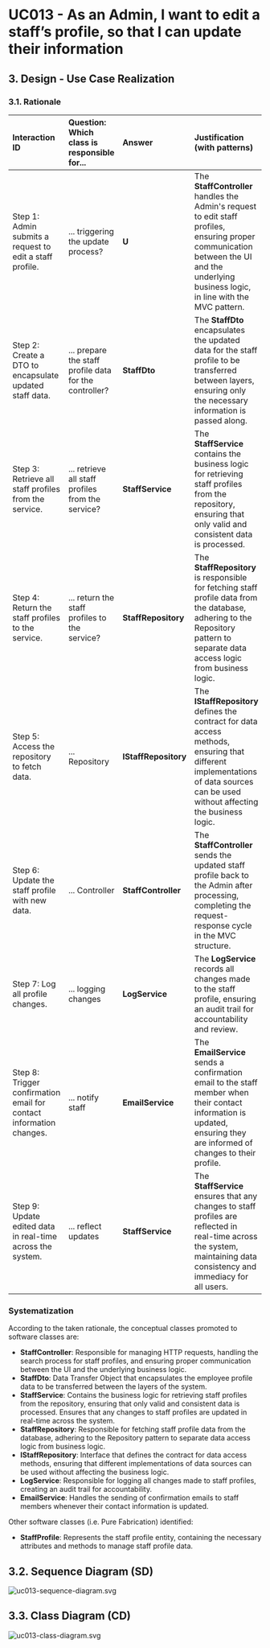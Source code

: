 # UC013 -  As an Admin, I want to edit a staff’s profile, so that I can update their information

## 3. Design - Use Case Realization

### 3.1. Rationale

| Interaction ID                                                      | Question: Which class is responsible for...            | Answer               | Justification (with patterns)                                                                                                                                                             |
|:--------------------------------------------------------------------|:-------------------------------------------------------|:---------------------|:------------------------------------------------------------------------------------------------------------------------------------------------------------------------------------------|
| Step 1: Admin submits a request to edit a staff profile.            | ... triggering the update process?                     | **U**  | The **StaffController** handles the Admin's request to edit staff profiles, ensuring proper communication between the UI and the underlying business logic, in line with the MVC pattern. |
| Step 2: Create a DTO to encapsulate updated staff data.             | ... prepare the staff profile data for the controller? | **StaffDto**         | The **StaffDto** encapsulates the updated data for the staff profile to be transferred between layers, ensuring only the necessary information is passed along.                           |
| Step 3: Retrieve all staff profiles from the service.               | ... retrieve all staff profiles from the service?      | **StaffService**     | The **StaffService** contains the business logic for retrieving staff profiles from the repository, ensuring that only valid and consistent data is processed.                            |
| Step 4: Return the staff profiles to the service.                   | ... return the staff profiles to the service?          | **StaffRepository**  | The **StaffRepository** is responsible for fetching staff profile data from the database, adhering to the Repository pattern to separate data access logic from business logic.           |
| Step 5: Access the repository to fetch data.                        | ... Repository                                         | **IStaffRepository** | The **IStaffRepository** defines the contract for data access methods, ensuring that different implementations of data sources can be used without affecting the business logic.          |
| Step 6: Update the staff profile with new data.                     | ... Controller                                         | **StaffController**  | The **StaffController** sends the updated staff profile back to the Admin after processing, completing the request-response cycle in the MVC structure.                                   |
| Step 7: Log all profile changes.                                    | ... logging changes                                    | **LogService**       | The **LogService** records all changes made to the staff profile, ensuring an audit trail for accountability and review.                                                                  |
| Step 8: Trigger confirmation email for contact information changes. | ... notify staff                                       | **EmailService**     | The **EmailService** sends a confirmation email to the staff member when their contact information is updated, ensuring they are informed of changes to their profile.                    |
| Step 9: Update edited data in real-time across the system.          | ... reflect updates                                    | **StaffService**     | The **StaffService** ensures that any changes to staff profiles are reflected in real-time across the system, maintaining data consistency and immediacy for all users.                   |

### Systematization ##

According to the taken rationale, the conceptual classes promoted to software classes are:

* **StaffController**: Responsible for managing HTTP requests, handling the search process for staff profiles, and ensuring proper communication between the UI and the underlying business logic.
* **StaffDto**: Data Transfer Object that encapsulates the employee profile data to be transferred between the layers of the system.
* **StaffService**: Contains the business logic for retrieving staff profiles from the repository, ensuring that only valid and consistent data is processed. Ensures that any changes to staff profiles are updated in real-time across the system.
* **StaffRepository**: Responsible for fetching staff profile data from the database, adhering to the Repository pattern to separate data access logic from business logic.
* **IStaffRepository**: Interface that defines the contract for data access methods, ensuring that different implementations of data sources can be used without affecting the business logic.
* **LogService**: Responsible for logging all changes made to staff profiles, creating an audit trail for accountability.
* **EmailService**: Handles the sending of confirmation emails to staff members whenever their contact information is updated.

Other software classes (i.e. Pure Fabrication) identified:

* **StaffProfile**: Represents the staff profile entity, containing the necessary attributes and methods to manage staff profile data.

## 3.2. Sequence Diagram (SD)

![uc013-sequence-diagram.svg](svg/uc013-sequence-diagram.svg)

## 3.3. Class Diagram (CD)

![uc013-class-diagram.svg](svg/uc013-class-diagram.svg)
